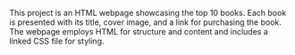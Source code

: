 This project is an HTML webpage showcasing the top 10 books. Each book is presented with its title, cover image, and a link for purchasing the book. The webpage employs HTML for structure and content and includes a linked CSS file for styling.


